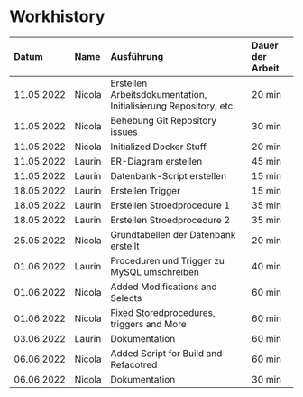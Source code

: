 # Workhistory

| Datum      | Name   | Ausführung                                                       | Dauer der Arbeit |
|:-----------|:-------|:-----------------------------------------------------------------|:-----------------|
| 11.05.2022 | Nicola | Erstellen Arbeitsdokumentation, Initialisierung Repository, etc. | 20 min           |
| 11.05.2022 | Nicola | Behebung Git Repository issues                                   | 30 min           |
| 11.05.2022 | Nicola | Initialized Docker Stuff                                         | 20 min           |
| 11.05.2022 | Laurin | ER-Diagram erstellen                                             | 45 min           |
| 11.05.2022 | Laurin | Datenbank-Script erstellen                                       | 15 min           |
| 18.05.2022 | Laurin | Erstellen Trigger                                                | 15 min           |
| 18.05.2022 | Laurin | Erstellen Stroedprocedure 1                                      | 35 min           |
| 18.05.2022 | Laurin | Erstellen Stroedprocedure 2                                      | 35 min           |
| 25.05.2022 | Nicola | Grundtabellen der Datenbank erstellt                             | 20 min           |
| 01.06.2022 | Laurin | Proceduren und Trigger zu MySQL umschreiben                      | 40 min           |
| 01.06.2022 | Nicola | Added Modifications and Selects                                  | 60 min           |
| 01.06.2022 | Nicola | Fixed Storedprocedures, triggers and More                        | 60 min           |
| 03.06.2022 | Laurin | Dokumentation                                                    | 60 min           |
| 06.06.2022 | Nicola | Added Script for Build and Refacotred                            | 60 min           |
| 06.06.2022 | Nicola | Dokumentation                                                    | 30 min           |

